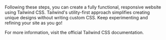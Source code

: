 Following these steps, you can create a fully functional, responsive website using Tailwind CSS. Tailwind's utility-first approach simplifies creating unique designs without writing custom CSS. Keep experimenting and refining your site as you go!

For more information, visit the official Tailwind CSS documentation.
